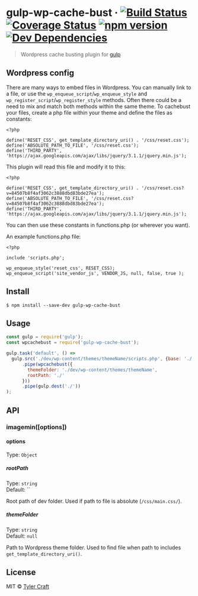 # gulp-wp-cache-bust &middot; [![Build Status](https://img.shields.io/travis/tylercraft/gulp-wp-cache-bust.svg?style=flat-square)](https://travis-ci.org/tylercraft/gulp-wp-cache-bust) [![Coverage Status](https://img.shields.io/coveralls/tylercraft/gulp-wp-cache-bust/master.svg?style=flat-square)](https://coveralls.io/github/tylercraft/gulp-wp-cache-bust?branch=master) [![npm version](https://img.shields.io/npm/v/gulp-wp-cache-bust.svg?style=flat-square)](https://www.npmjs.com/package/gulp-wp-cache-bust) [![Dev Dependencies](https://img.shields.io/david/tylercraft/gulp-wp-cache-bust.svg?style=flat-square)](https://david-dm.org/tylercraft/gulp-wp-cache-bust)

> Wordpress cache busting plugin for [gulp](https://github.com/tylercraft/gulp-wp-cache-bust)


## Wordpress config

There are many ways to embed files in Wordpress. You can manually link to a file, or use the `wp_enqueue_script`/`wp_enqueue_style` and `wp_register_script`/`wp_register_style` methods. Often there could be a need to mix and match both methods within the same theme. To cachebust your files, create a php file within your theme and define the files as constants:

```
<?php

define('RESET_CSS', get_template_directory_uri() . '/css/reset.css');
define('ABSOLUTE_PATH_TO_FILE', '/css/reset.css');
define('THIRD_PARTY', 'https://ajax.googleapis.com/ajax/libs/jquery/3.1.1/jquery.min.js');
```

This plugin will read this file and modify it to this:

```
<?php

define('RESET_CSS', get_template_directory_uri() . '/css/reset.css?v=84507b8f4af3062c3888dbd83bde27ea');
define('ABSOLUTE_PATH_TO_FILE', '/css/reset.css?v=84507b8f4af3062c3888dbd83bde27ea');
define('THIRD_PARTY', 'https://ajax.googleapis.com/ajax/libs/jquery/3.1.1/jquery.min.js');
```

You can then use these constants in functions.php (or wherever you want).

An example functions.php file:

```
<?php

include 'scripts.php';

wp_enqueue_style('reset_css', RESET_CSS);
wp_enqueue_script('site_vendor_js', VENDOR_JS, null, false, true );

```

## Install

```
$ npm install --save-dev gulp-wp-cache-bust
```


## Usage

```js
const gulp = require('gulp');
const wpcachebust = require('gulp-wp-cache-bust');

gulp.task('default', () =>
  gulp.src('./dev/wp-content/themes/themeName/scripts.php', {base: './'})
      .pipe(wpcachebust({
        themeFolder: './dev/wp-content/themes/themeName',
        rootPath: './'
      }))
      .pipe(gulp.dest('./'))
);
```


## API

### imagemin([options])

#### options

Type: `Object`

##### rootPath

Type: `string`<br>
Default: ``

Root path of dev folder. Used if path to file is absolute (`/css/main.css/`).

##### themeFolder

Type: `string`<br>
Default: `null`

Path to Wordpress theme folder. Used to find file when path to includes `get_template_directory_uri()`.

## License

MIT © [Tyler Craft](http://tylercraft.com)
